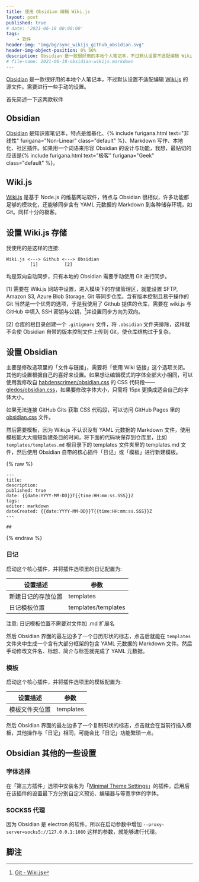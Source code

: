 ```yaml
---
title: 使用 Obsidian 编辑 Wiki.js
layout: post
published: true
# date: '2021-06-18 00:00:00'
tags:
    - 软件
header-img: "img/bg/sync_wikijs_github_obsidian.svg"
header-img-object-position: 0% 50%
description: Obsidian 是一款很好用的本地个人笔记本，不过默认设置不适配编辑 Wiki.js 的源文件。需要进行一些手动的设置。
# file-name: 2021-06-18-obsidian-wikijs.markdown
---
```


[Obsidian](https://obsidian.md/) 是一款很好用的本地个人笔记本，不过默认设置不适配编辑 [Wiki.js](https://js.wiki/) 的源文件。需要进行一些手动的设置。

<!-- more -->

首先简述一下这两款软件

## Obsidian

[Obsidian](https://obsidian.md/) 是知识库笔记本，特点是维基化、{% include furigana.html text="非线性" furigana="Non-Linear" class="default" %}、Markdown 写作、本地化、社区插件。如果用一个词语来形容 Obsidian 的设计与功能，我想，最贴切的应该是{% include furigana.html text="极客" furigana="Geek" class="default" %}。

## Wiki.js

[Wiki.js](https://js.wiki/) 是基于 Node.js 的维基网站软件，特点与 Obsidian 很相似，许多功能都足够的模块化，还能够同步含有 YAML 元数据的 Markdown 到各种储存环境，如 Git。同样十分的极客。

## 设置 Wiki.js 存储

我使用的是这样的连接:

```text
Wiki.js <---> Github <---> Obsidian
         [1]          [2]
```

均是双向自动同步，只有本地的 Obsidian 需要手动使用 Git 进行同步。

[1] 需要在 Wiki.js 网站中设置，进入模块下的存储管理区，就能设置 SFTP, Amazon S3, Azure Blob Storage, Git 等同步仓库。含有版本控制且易于操作的 Git 当然是一个优秀的选项，于是我使用了 Github 提供的仓库，需要在 wiki.js 与 GitHub 中填入 SSH 密钥与公钥，[^st_git]并设置同步方向为双向。

[^st_git]: [Git - Wiki.js](https://docs.requarks.io/storage/git)

[2] 仓库的根目录创建一个 `.gitignore` 文件，将 `.obsidian` 文件夹排除，这样就不会使 Obsidian 自带的版本控制文件上传到 Git，使仓库结构过于复杂。

## 设置 Obsidian

主要是修改选项里的「文件与链接」，需要将「使用 Wiki 链接」这个选项关闭。其他的设置根据自己的喜好来设置。如果想让编辑模式的字体全部大小相同，可以使用我修改自 [habdenscrimen/obsidian.css](https://gist.github.com/habdenscrimen/be1bb1539ddac6dba71e6067e118b2cf) 的 CSS 代码段——[gledos/obsidian.css](https://gist.github.com/gledos/953d4fa4ec278bb9603dfd837ee47146)，如果要修改字体大小，只需将 15px 更换成适合自己的字体大小。

如果无法连接 GitHub Gits 获取 CSS 代码段，可以访问 GitHub Pages 里的 [obsidian.css](text/obsidian/obsidian.css) 文件。

然后需要模板，因为 Wiki.js 不认识没有 YAML 元数据的 Markdown 文件，使用模板能大大缩短新建条目的时间，将下面的代码块保存到仓库里，比如 `templates/templates.md` 根目录下的 templates 文件夹里的 templates.md 文件，然后使用 Obsidian 自带的核心插件「日记」或「模板」进行新建模板。

{% raw %}

```text
---
title: 
description: 
published: true
date: {{date:YYYY-MM-DD}}T{{time:HH:mm:ss.SSS}}Z
tags: 
editor: markdown
dateCreated: {{date:YYYY-MM-DD}}T{{time:HH:mm:ss.SSS}}Z
---

## 

```

{% endraw %}

### 日记

启动这个核心插件，并将插件选项里的日记配置为:

| 设置描述           | 参数                |
| ------------------ | ------------------- |
| 新建日记的存放位置 | templates           |
| 日记模板位置       | templates/templates |

注意: 日记模板位置不需要对文件加 .md 扩展名

然后 Obsidian 界面的最左边多了一个日历形状的标志，点击后就能在 `templates` 文件夹中生成一个含有大部分框架的包含 YAML 元数据的 Markdown 文件。然后手动修改文件名、标题、简介与标签就完成了 YAML 元数据。

### 模板

启动这个核心插件，并将插件选项里的模板配置为:

| 设置描述       | 参数      |
| -------------- | --------- |
| 模板文件夹位置 | templates |

然后 Obsidian 界面的最左边多了一个复制形状的标志，点击就会在当前行插入模板，其他操作与「日记」相同，可能会比「日记」功能繁琐一点。

## Obsidian 其他的一些设置

### 字体选择

在「第三方插件」选项中安装名为「[Minimal Theme Settings](https://github.com/kepano/obsidian-minimal-settings)」的插件，启用后在该插件的设置最下方分别自定义预览、编辑器与等宽字体的字体。

### SOCKS5 代理

因为 Obsidian 是 electron 的软件，所以在启动参数中增加 `--proxy-server=socks5://127.0.0.1:1080` 这样的参数，就能够进行代理。

## 脚注
